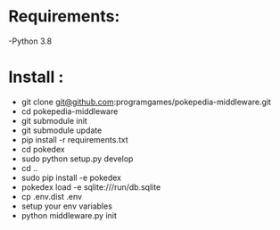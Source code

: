 # Requirements:

-Python 3.8

# Install :

- git clone git@github.com:programgames/pokepedia-middleware.git
- cd pokepedia-middleware
- git submodule init
- git submodule update
- pip install -r requirements.txt
- cd pokedex 
- sudo python setup.py develop
- cd ..
- sudo pip install -e pokedex
- pokedex load -e sqlite:///run/db.sqlite 
- cp .env.dist .env
- setup your env variables
- python middleware.py init